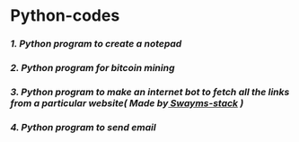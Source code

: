 # Python-codes
<h3><I>1. Python program to create a notepad</I></h3>
<h3><I>2. Python program for bitcoin mining </I></h3>
<h3><I>3. Python program to make an internet bot to fetch all the links from a particular website( Made by<a href="https://github.com/Swayms-stack"> Swayms-stack</a> )</I></h3>
<h3><I>4. Python program to send email </I></h3> 
